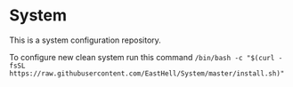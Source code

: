 # System

This is a system configuration repository.

To configure new clean system run this command
```/bin/bash -c "$(curl -fsSL https://raw.githubusercontent.com/EastHell/System/master/install.sh)"```
